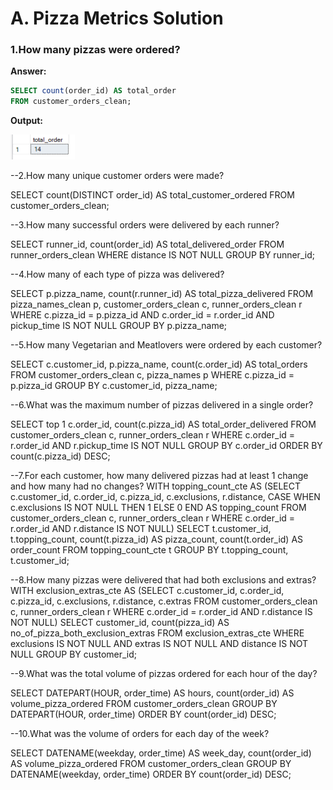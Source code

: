 # A. Pizza Metrics Solution 

### 1.How many pizzas were ordered? ###

**Answer:**

````sql
SELECT count(order_id) AS total_order
FROM customer_orders_clean;
````

**Output:**

![My Image](A.images/sol1.png)

--2.How many unique customer orders were made?

SELECT count(DISTINCT order_id) AS total_customer_ordered
FROM customer_orders_clean;

--3.How many successful orders were delivered by each runner?

SELECT runner_id,
       count(order_id) AS total_delivered_order
FROM runner_orders_clean
WHERE distance IS NOT NULL
GROUP BY runner_id;

--4.How many of each type of pizza was delivered?

SELECT p.pizza_name,
       count(r.runner_id) AS total_pizza_delivered
FROM pizza_names_clean p,
     customer_orders_clean c,
     runner_orders_clean r
WHERE c.pizza_id = p.pizza_id
  AND c.order_id = r.order_id
  AND pickup_time IS NOT NULL
GROUP BY p.pizza_name;

--5.How many Vegetarian and Meatlovers were ordered by each customer?

SELECT c.customer_id,
       p.pizza_name,
       count(c.order_id) AS total_orders
FROM customer_orders_clean c,
     pizza_names p
WHERE c.pizza_id = p.pizza_id
GROUP BY c.customer_id,
         pizza_name;

--6.What was the maximum number of pizzas delivered in a single order?

SELECT top 1 c.order_id,
           count(c.pizza_id) AS total_order_delivered
FROM customer_orders_clean c,
     runner_orders_clean r
WHERE c.order_id = r.order_id
  AND r.pickup_time IS NOT NULL
GROUP BY c.order_id
ORDER BY count(c.pizza_id) DESC;

--7.For each customer, how many delivered pizzas had at least 1 change and how many had no changes?
WITH topping_count_cte AS
  (SELECT c.customer_id,
          c.order_id,
          c.pizza_id,
          c.exclusions,
          r.distance,
          CASE
              WHEN c.exclusions IS NOT NULL THEN 1
              ELSE 0
          END AS topping_count
   FROM customer_orders_clean c,
        runner_orders_clean r
   WHERE c.order_id = r.order_id
     AND r.distance IS NOT NULL)
SELECT t.customer_id,
       t.topping_count,
       count(t.pizza_id) AS pizza_count,
       count(t.order_id) AS order_count
FROM topping_count_cte t
GROUP BY t.topping_count,
         t.customer_id;

--8.How many pizzas were delivered that had both exclusions and extras?
 WITH exclusion_extras_cte AS
  (SELECT c.customer_id,
          c.order_id,
          c.pizza_id,
          c.exclusions,
          r.distance,
          c.extras
   FROM customer_orders_clean c,
        runner_orders_clean r
   WHERE c.order_id = r.order_id
     AND r.distance IS NOT NULL)
SELECT customer_id,
       count(pizza_id) AS no_of_pizza_both_exclusion_extras
FROM exclusion_extras_cte
WHERE exclusions IS NOT NULL
  AND extras IS NOT NULL
  AND distance IS NOT NULL
GROUP BY customer_id;

--9.What was the total volume of pizzas ordered for each hour of the day?

SELECT DATEPART(HOUR, order_time) AS hours,
       count(order_id) AS volume_pizza_ordered
FROM customer_orders_clean
GROUP BY DATEPART(HOUR, order_time)
ORDER BY count(order_id) DESC;

--10.What was the volume of orders for each day of the week?

SELECT DATENAME(weekday, order_time) AS week_day,
       count(order_id) AS volume_pizza_ordered
FROM customer_orders_clean
GROUP BY DATENAME(weekday, order_time)
ORDER BY count(order_id) DESC;
